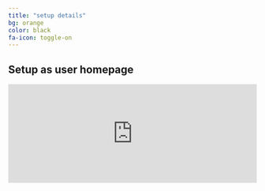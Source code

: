```yaml
---
title: "setup details"
bg: orange
color: black
fa-icon: toggle-on
---
```


## Setup as user homepage

<iframe width="100%" height="200" frameborder="0" scrolling="no" marginheight="0" marginwidth="0" src="http://vusa.maps.arcgis.com/apps/Embed/index.html?webmap=8036d4e6328b475f9d7fda9b2a4d0705&amp;extent=-90.0777,29.9358,-90.0513,29.9514&amp;zoom=true&amp;scale=true&amp;theme=light"></iframe>
